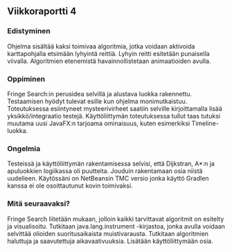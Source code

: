 ## Viikkoraportti 4

### Edistyminen
Ohjelma sisältää kaksi toimivaa algoritmia, jotka voidaan aktivoida karttapohjalla etsimään lyhyintä reittiä. Lyhyin reitti esitetään punaisella viivalla. Algoritmien etenemistä havainnollistetaan animaatioiden avulla.

### Oppiminen
Fringe Search:in perusidea selvillä ja alustava luokka rakennettu. Testaamisen hyödyt tulevat esille kun ohjelma monimutkaistuu. Toteutuksessa esiintyneet mysteerivirheet saatiin selville kirjoittamalla lisää yksikkö/integraatio testejä.
Käyttöliittymän toteutuksessa tullut taas tutuksi muutama uusi JavaFX:n tarjoama ominaisuus, kuten esimerkiksi Timeline-luokka.

### Ongelmia
Testeissä ja käyttöliittymän rakentamisessa selvisi, että Dijkstran, A*:n ja apuluokkien logiikassa oli puutteita. Jouduin rakentamaan osia niistä uudelleen. Käytössäni on NetBeansin TMC versio jonka käyttö Gradlen kanssa ei ole osoittautunut kovin toimivaksi.

### Mitä seuraavaksi?
Fringe Search liitetään mukaan, jolloin kaikki tarvittavat algoritmit on esitelty ja visualisoitu. Tutkitaan java.lang.instrument -kirjastoa, jonka avulla voidaan selvittää olioiden suoritusaikaista muistivarausta. Tutkitaan algoritmien haluttuja ja saavutettuja aikavaativuuksia. Lisätään käyttöliittymään osia.
